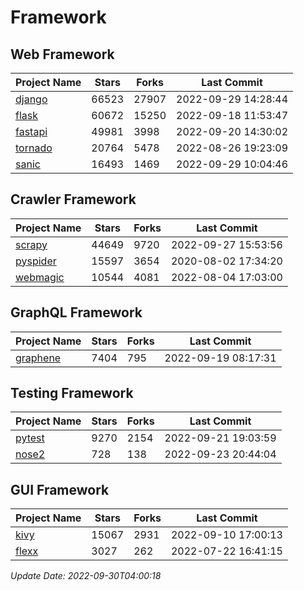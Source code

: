 # Framework

## Web Framework
| Project Name | Stars | Forks | Last Commit |
| ------------ | ----- | ----- | ----------- |
| [django](https://github.com/django/django) | 66523 | 27907 | 2022-09-29 14:28:44 |
| [flask](https://github.com/pallets/flask) | 60672 | 15250 | 2022-09-18 11:53:47 |
| [fastapi](https://github.com/tiangolo/fastapi) | 49981 | 3998 | 2022-09-20 14:30:02 |
| [tornado](https://github.com/tornadoweb/tornado) | 20764 | 5478 | 2022-08-26 19:23:09 |
| [sanic](https://github.com/sanic-org/sanic) | 16493 | 1469 | 2022-09-29 10:04:46 |

## Crawler Framework
| Project Name | Stars | Forks | Last Commit |
| ------------ | ----- | ----- | ----------- |
| [scrapy](https://github.com/scrapy/scrapy) | 44649 | 9720 | 2022-09-27 15:53:56 |
| [pyspider](https://github.com/binux/pyspider) | 15597 | 3654 | 2020-08-02 17:34:20 |
| [webmagic](https://github.com/code4craft/webmagic) | 10544 | 4081 | 2022-08-04 17:03:00 |

## GraphQL Framework
| Project Name | Stars | Forks | Last Commit |
| ------------ | ----- | ----- | ----------- |
| [graphene](https://github.com/graphql-python/graphene) | 7404 | 795 | 2022-09-19 08:17:31 |

## Testing Framework
| Project Name | Stars | Forks | Last Commit |
| ------------ | ----- | ----- | ----------- |
| [pytest](https://github.com/pytest-dev/pytest) | 9270 | 2154 | 2022-09-21 19:03:59 |
| [nose2](https://github.com/nose-devs/nose2) | 728 | 138 | 2022-09-23 20:44:04 |

## GUI Framework
| Project Name | Stars | Forks | Last Commit |
| ------------ | ----- | ----- | ----------- |
| [kivy](https://github.com/kivy/kivy) | 15067 | 2931 | 2022-09-10 17:00:13 |
| [flexx](https://github.com/flexxui/flexx) | 3027 | 262 | 2022-07-22 16:41:15 |

*Update Date: 2022-09-30T04:00:18*